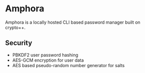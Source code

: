 # Amphora

Amphora is a locally hosted CLI based password manager built on crypto++. 

## Security

* PBKDF2 user password hashing
* AES-GCM encryption for user data
* AES based pseudo-random number generator for salts




